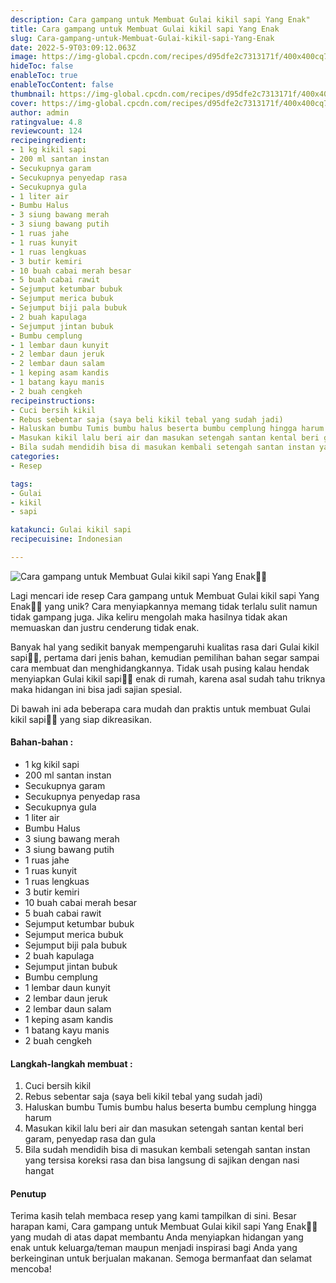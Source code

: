 ```yaml
---
description: Cara gampang untuk Membuat Gulai kikil sapi Yang Enak"
title: Cara gampang untuk Membuat Gulai kikil sapi Yang Enak
slug: Cara-gampang-untuk-Membuat-Gulai-kikil-sapi-Yang-Enak
date: 2022-5-9T03:09:12.063Z
image: https://img-global.cpcdn.com/recipes/d95dfe2c7313171f/400x400cq70/photo.jpg
hideToc: false
enableToc: true
enableTocContent: false
thumbnail: https://img-global.cpcdn.com/recipes/d95dfe2c7313171f/400x400cq70/photo.jpg
cover: https://img-global.cpcdn.com/recipes/d95dfe2c7313171f/400x400cq70/photo.jpg
author: admin
ratingvalue: 4.8
reviewcount: 124
recipeingredient:
- 1 kg kikil sapi
- 200 ml santan instan
- Secukupnya garam
- Secukupnya penyedap rasa
- Secukupnya gula
- 1 liter air
- Bumbu Halus
- 3 siung bawang merah
- 3 siung bawang putih
- 1 ruas jahe
- 1 ruas kunyit
- 1 ruas lengkuas
- 3 butir kemiri
- 10 buah cabai merah besar
- 5 buah cabai rawit
- Sejumput ketumbar bubuk
- Sejumput merica bubuk
- Sejumput biji pala bubuk
- 2 buah kapulaga
- Sejumput jintan bubuk
- Bumbu cemplung
- 1 lembar daun kunyit
- 2 lembar daun jeruk
- 2 lembar daun salam
- 1 keping asam kandis
- 1 batang kayu manis
- 2 buah cengkeh
recipeinstructions:
- Cuci bersih kikil
- Rebus sebentar saja (saya beli kikil tebal yang sudah jadi)
- Haluskan bumbu Tumis bumbu halus beserta bumbu cemplung hingga harum
- Masukan kikil lalu beri air dan masukan setengah santan kental beri garam, penyedap rasa dan gula
- Bila sudah mendidih bisa di masukan kembali setengah santan instan yang tersisa koreksi rasa dan bisa langsung di sajikan dengan nasi hangat
categories:
- Resep

tags:
- Gulai
- kikil
- sapi

katakunci: Gulai kikil sapi
recipecuisine: Indonesian

---
```


![Cara gampang untuk Membuat Gulai kikil sapi Yang Enak👩‍🍳](https://img-global.cpcdn.com/recipes/d95dfe2c7313171f/400x400cq70/photo.jpg)

Lagi mencari ide resep Cara gampang untuk Membuat Gulai kikil sapi Yang Enak👩‍🍳 yang unik? Cara menyiapkannya memang tidak terlalu sulit namun tidak gampang juga. Jika keliru mengolah maka hasilnya tidak akan memuaskan dan justru cenderung tidak enak.

Banyak hal yang sedikit banyak mempengaruhi kualitas rasa dari Gulai kikil sapi👩‍🍳, pertama dari jenis bahan, kemudian pemilihan bahan segar sampai cara membuat dan menghidangkannya. Tidak usah pusing kalau hendak menyiapkan Gulai kikil sapi👩‍🍳 enak di rumah, karena asal sudah tahu triknya maka hidangan ini bisa jadi sajian spesial.

Di bawah ini ada beberapa cara mudah dan praktis untuk membuat Gulai kikil sapi👩‍🍳 yang siap dikreasikan.

<!--inarticleads1-->

#### Bahan-bahan :

- 1 kg kikil sapi
- 200 ml santan instan
- Secukupnya garam
- Secukupnya penyedap rasa
- Secukupnya gula
- 1 liter air
- Bumbu Halus
- 3 siung bawang merah
- 3 siung bawang putih
- 1 ruas jahe
- 1 ruas kunyit
- 1 ruas lengkuas
- 3 butir kemiri
- 10 buah cabai merah besar
- 5 buah cabai rawit
- Sejumput ketumbar bubuk
- Sejumput merica bubuk
- Sejumput biji pala bubuk
- 2 buah kapulaga
- Sejumput jintan bubuk
- Bumbu cemplung
- 1 lembar daun kunyit
- 2 lembar daun jeruk
- 2 lembar daun salam
- 1 keping asam kandis
- 1 batang kayu manis
- 2 buah cengkeh

<!--inarticleads2-->

#### Langkah-langkah membuat :

1. Cuci bersih kikil
1. Rebus sebentar saja (saya beli kikil tebal yang sudah jadi)
1. Haluskan bumbu Tumis bumbu halus beserta bumbu cemplung hingga harum
1. Masukan kikil lalu beri air dan masukan setengah santan kental beri garam, penyedap rasa dan gula
1. Bila sudah mendidih bisa di masukan kembali setengah santan instan yang tersisa koreksi rasa dan bisa langsung di sajikan dengan nasi hangat

#### Penutup

Terima kasih telah membaca resep yang kami tampilkan di sini. Besar harapan kami, Cara gampang untuk Membuat Gulai kikil sapi Yang Enak👩‍🍳 yang mudah di atas dapat membantu Anda menyiapkan hidangan yang enak untuk keluarga/teman maupun menjadi inspirasi bagi Anda yang berkeinginan untuk berjualan makanan. Semoga bermanfaat dan selamat mencoba!